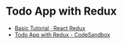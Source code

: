 # Todo App with Redux

  - [Basic Tutorial · React Redux](https://react-redux.js.org/introduction/basic-tutorial)
  - [Todo App with Redux - CodeSandbox](https://codesandbox.io/s/9on71rvnyo)
